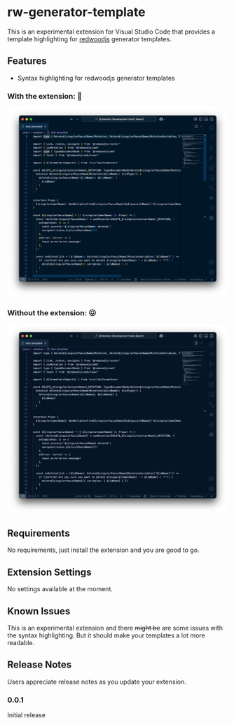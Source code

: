 # rw-generator-template

This is an experimental extension for Visual Studio Code that provides a template highlighting for [redwoodjs](https://github.com/redwoodjs/redwood) generator templates.

## Features

- Syntax highlighting for redwoodjs generator templates

### With the extension: 🔮

![Screenshot of a redwood template file with syntax highlighting in vs code](https://github.com/esteban-url/rw-generator-templates/raw/main/extension.png)

### Without the extension: 😖

![Screenshot of a redwood template file without the extension](https://github.com/esteban-url/rw-generator-templates/raw/main/without.png)

## Requirements

No requirements, just install the extension and you are good to go.

## Extension Settings

No settings available at the moment.

## Known Issues

This is an experimental extension and there ~~might be~~ are some issues with the syntax highlighting. But it should make your templates a lot more readable.

## Release Notes

Users appreciate release notes as you update your extension.

### 0.0.1

Initial release
